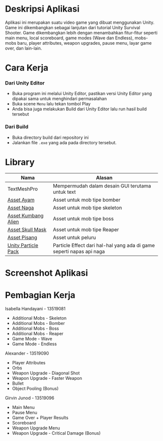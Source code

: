 # Deskripsi Aplikasi
Aplikasi ini merupakan suatu video game yang dibuat menggunakan Unity. Game ini dikembangkan sebagai lanjutan dari tutorial Unity Survival Shooter. Game dikembangkan lebih dengan menambahkan fitur-fitur seperti main menu, local scoreboard, game modes (Wave dan Endless), mobs-mobs baru, player attributes, weapon upgrades, pause menu, layar game over, dan lain-lain. 
# Cara Kerja
### Dari Unity Editor
- Buka program ini melalui Unity Editor, pastikan versi Unity Editor yang dipakai sama untuk menghindari permasalahan
- Buka scene `Menu` lalu tekan tombol Play
- Anda bisa juga melakukan Build dari Unity Editor lalu run hasil build tersebut
### Dari Build
- Buka directory build dari repository ini
- Jalankan file `.exe` yang ada pada directory tersebut.
# Library 
| Nama     | Alasan |
| ----------- | ----------- |
| TextMeshPro | Mempermudah dalam desain GUI terutama untuk text|
| [Asset Ayam](https://assetstore.unity.com/packages/3d/characters/animals/meshtint-free-chicken-mega-toon-series-151842) | Asset untuk mob tipe bomber |
|[Asset Naga](https://assetstore.unity.com/packages/3d/characters/creatures/dragon-the-soul-eater-and-dragon-boar-77121)| Asset untuk mob tipe skeleton|
|[Asset Kumbang Alien](https://assetstore.unity.com/packages/3d/characters/creatures/meshtint-free-polygonal-metalon-151383)| Asset untuk mob tipe boss|
|[Asset Skull Mask](https://kaylousberg.itch.io/kaykit-animations)| Asset untuk mob tipe Reaper|
|[Asset Pisang](https://assetstore.unity.com/packages/3d/food-pack-3d-microgames-add-ons-163295)| Asset untuk peluru|
|[Unity Particle Pack](https://assetstore.unity.com/packages/essentials/tutorial-projects/unity-particle-pack-127325)|Particle Effect dari hal-hal yang ada di game seperti napas api naga|


# Screenshot Aplikasi

# Pembagian Kerja
Isabella Handayani - 13519081
- Additional Mobs - Skeleton
- Additional Mobs - Bomber
- Additional Mobs - Boss
- Additional Mobs - Reaper
- Game Mode - Wave
- Game Mode - Endless

Alexander - 13519090
- Player Attributes
- Orbs
- Weapon Upgrade - Diagonal Shot
- Weapon Upgrade - Faster Weapon
- Bullet
- Object Pooling (Bonus)

Girvin Junod - 13519096
- Main Menu
- Pause Menu
- Game Over + Player Results
- Scoreboard
- Weapon Upgrade Menu
- Weapon Upgrade - Critical Damage (Bonus)

